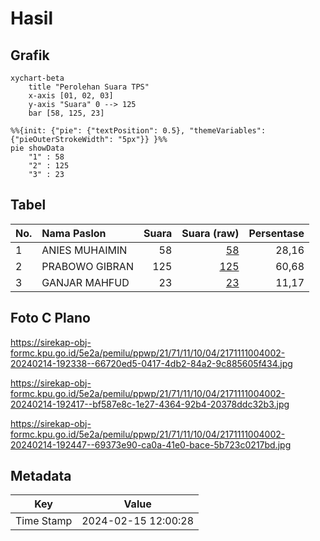 # Hasil

## Grafik

```mermaid
xychart-beta
    title "Perolehan Suara TPS"
    x-axis [01, 02, 03]
    y-axis "Suara" 0 --> 125
    bar [58, 125, 23]
```

```mermaid
%%{init: {"pie": {"textPosition": 0.5}, "themeVariables": {"pieOuterStrokeWidth": "5px"}} }%%
pie showData
    "1" : 58
    "2" : 125
    "3" : 23
```

## Tabel

| No. | Nama Paslon    | Suara | Suara (raw) | Persentase |
|:--- |:-------------- | -----:| -----------:| ----------:|
| 1   | ANIES MUHAIMIN | 58    | [58][p-1]   | 28,16      |
| 2   | PRABOWO GIBRAN | 125   | [125][p-2]  | 60,68      |
| 3   | GANJAR MAHFUD  | 23    | [23][p-3]   | 11,17      |


[p-1]: https://github.com/gigit-pemilu/pemilu-2024-21-kepulauan-riau/blob/main/pilpres/hitung-suara/sub/21-kepulauan-riau/sub/71-kota-batam/sub/11-sagulung/sub/1004-sagulung-kota/sub/002-tps/sub/paslon-1.txt
[p-2]: https://github.com/gigit-pemilu/pemilu-2024-21-kepulauan-riau/blob/main/pilpres/hitung-suara/sub/21-kepulauan-riau/sub/71-kota-batam/sub/11-sagulung/sub/1004-sagulung-kota/sub/002-tps/sub/paslon-2.txt
[p-3]: https://github.com/gigit-pemilu/pemilu-2024-21-kepulauan-riau/blob/main/pilpres/hitung-suara/sub/21-kepulauan-riau/sub/71-kota-batam/sub/11-sagulung/sub/1004-sagulung-kota/sub/002-tps/sub/paslon-3.txt

## Foto C Plano

https://sirekap-obj-formc.kpu.go.id/5e2a/pemilu/ppwp/21/71/11/10/04/2171111004002-20240214-192338--66720ed5-0417-4db2-84a2-9c885605f434.jpg

https://sirekap-obj-formc.kpu.go.id/5e2a/pemilu/ppwp/21/71/11/10/04/2171111004002-20240214-192417--bf587e8c-1e27-4364-92b4-20378ddc32b3.jpg

https://sirekap-obj-formc.kpu.go.id/5e2a/pemilu/ppwp/21/71/11/10/04/2171111004002-20240214-192447--69373e90-ca0a-41e0-bace-5b723c0217bd.jpg


## Metadata

| Key        | Value               |
| ---------- | ------------------- |
| Time Stamp | 2024-02-15 12:00:28 |



